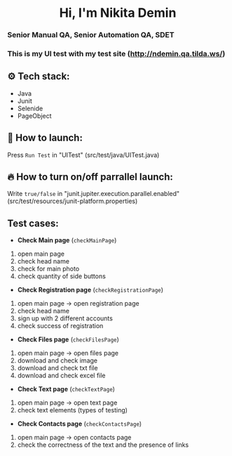 <h1 align="center">
Hi, I'm Nikita Demin </h1>

### Senior Manual QA, Senior Automation QA, SDET
### This is my UI test with my test site (http://ndemin.qa.tilda.ws/)


## ⚙ Tech stack:
* Java
* Junit
* Selenide
* PageObject

## 🚀 How to launch:

Press `Run Test` in "UITest" (src/test/java/UITest.java)

## 🔥 How to turn on/off parrallel launch:

Write `true/false` in "junit.jupiter.execution.parallel.enabled" (src/test/resources/junit-platform.properties)

## Test cases:

*  **Check Main page** (`checkMainPage`)
1) open main page
2) check head name
3) check for main photo
4) check quantity of side buttons

*  **Check Registration page** (`checkRegistrationPage`)
1) open main page -> open registration page
2) check head name
3) sign up with 2 different accounts
4) check success of registration

*  **Check Files page** (`checkFilesPage`)
1) open main page -> open files page
2) download and check image
3) download and check txt file
4) download and check excel file

* **Check Text page** (`checkTextPage`)
1)  open main page -> open text page
2) check text elements (types of testing)

*  **Check Contacts page** (`checkContactsPage`)
1) open main page -> open contacts page
2) check the correctness of the text and the presence of links